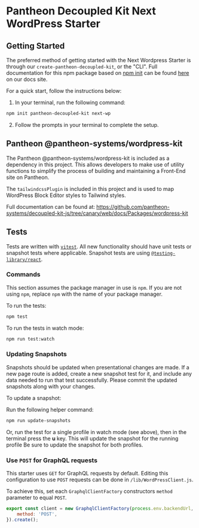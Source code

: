 # Pantheon Decoupled Kit Next WordPress Starter

## Getting Started

The preferred method of getting started with the Next Wordpress Starter is
through our `create-pantheon-decoupled-kit`, or the "CLI". Full documentation
for this npm package based on
[npm init](https://docs.npmjs.com/cli/v8/commands/npm-init) can be found
[here](https://live-decoupled-kit-docs-canary.appa.pantheon.site/docs/frontend-starters/using-the-cli)
on our docs site.

For a quick start, follow the instructions below:

1. In your terminal, run the following command:

```bash
npm init pantheon-decoupled-kit next-wp
```

2. Follow the prompts in your terminal to complete the setup.

## Pantheon @pantheon-systems/wordpress-kit

The Pantheon @pantheon-systems/wordpress-kit is included as a dependency in this
project. This allows developers to make use of utility functions to simplify the
process of building and maintaining a Front-End site on Pantheon.

The `tailwindcssPlugin` is included in this project and is used to map WordPress
Block Editor styles to Tailwind styles.

Full documentation can be found at:
https://github.com/pantheon-systems/decoupled-kit-js/tree/canary/web/docs/Packages/wordpress-kit

## Tests

Tests are written with [`vitest`](https://vitest.dev/). All new functionality
should have unit tests or snapshot tests where applicable. Snapshot tests are
using
[`@testing-library/react`](https://testing-library.com/docs/react-testing-library/intro/).

### Commands

This section assumes the package manager in use is `npm`. If you are not using
`npm`, replace `npm` with the name of your package manager.

To run the tests:

```bash
npm test
```

To run the tests in watch mode:

```bash
npm run test:watch
```

### Updating Snapshots

Snapshots should be updated when presentational changes are made. If a new page
route is added, create a new snapshot test for it, and include any data needed
to run that test successfully. Please commit the updated snapshots along with
your changes.

To update a snapshot:

Run the following helper command:

```bash
npm run update-snapshots
```

Or, run the test for a single profile in watch mode (see above), then in the
terminal press the **u** key. This will update the snapshot for the running
profile Be sure to update the snapshot for both profiles.

### Use `POST` for GraphQL requests

This starter uses `GET` for GraphQL requests by default. Editing this
configuration to use `POST` requests can be done in `/lib/WordPressClient.js`.

To achieve this, set each `GraphqlClientFactory` constructors `method` parameter
to equal `POST`.

```js
export const client = new GraphqlClientFactory(process.env.backendUrl, {
	method: 'POST',
}).create();
```
